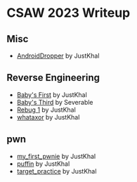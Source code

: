 # CSAW 2023 Writeup

## Misc
- [AndroidDropper](https://github.com/Hole-In-One-CyberSec/El-Khabi-CTF-Writeups/tree/main/CSAW%202023/Misc/AndroidDropper) by JustKhal

## Reverse Engineering
- [Baby's First](https://github.com/Hole-In-One-CyberSec/El-Khabi-CTF-Writeups/tree/main/CSAW%202023/Rev/Baby's%20First) by JustKhal
- [Baby's Third](https://github.com/Hole-In-One-CyberSec/El-Khabi-CTF-Writeups/tree/main/CSAW%202023/Rev/Baby's%20Third) by Severable
- [Rebug 1](https://github.com/Hole-In-One-CyberSec/El-Khabi-CTF-Writeups/tree/main/CSAW%202023/Rev/Rebug%201) by JustKhal
- [whataxor](https://github.com/Hole-In-One-CyberSec/El-Khabi-CTF-Writeups/tree/main/CSAW%202023/Rev/whataxor) by JustKhal

## pwn
- [my_first_pwnie](https://github.com/Hole-In-One-CyberSec/El-Khabi-CTF-Writeups/tree/main/CSAW%202023/pwn/my_first_pwnie) by JustKhal
- [puffin](https://github.com/Hole-In-One-CyberSec/El-Khabi-CTF-Writeups/tree/main/CSAW%202023/pwn/puffin) by JustKhal
- [target_practice](https://github.com/Hole-In-One-CyberSec/El-Khabi-CTF-Writeups/tree/main/CSAW%202023/pwn/target_practice) by JustKhal

